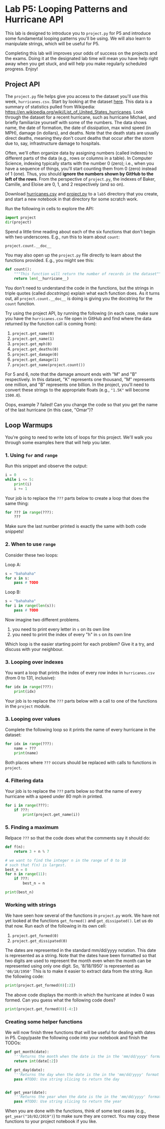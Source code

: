 # Lab P5: Looping Patterns and Hurricane API

This lab is designed to introduce you to `project.py` for P5 and
introduce some fundamental looping patterns you'll be using. We will
also learn to manipulate strings, which will be useful for P5.

Completing this lab will improves your odds of success on the projects
and the exams. Doing it at the designated lab time will mean you have
help right away when you get stuck, and will help you make regularly
scheduled progress. Enjoy!

## Project API

The `project.py` file helps give you access to the dataset you'll use
this week, `hurricanes.csv`.  Start by looking at the dataset
[here](https://github.com/msyamkumar/cs220-projects/blob/master/spring20/p5/hurricanes.csv).
This data is a summary of statistics pulled from Wikipedia:
https://en.wikipedia.org/wiki/List_of_United_States_hurricanes.  Look
through the dataset for a recent hurricane, such as hurricane Michael,
and briefly familiarize yourself with some of the numbers.  The data
shows name, the date of formation, the date of dissipation, max wind speed (in MPH), damage (in dollars), and
deaths.  Note that the death stats are usually direct deaths, meaning
they don't count deaths that occur after the storm due to, say,
infrastructure damage to hospitals.

Often, we'll often organize data by assigning numbers (called indexes)
to different parts of the data (e.g., rows or columns in a table). In
Computer Science, indexing typically starts with the number 0 (zero);
i.e., when you have a sequence of things, you'll start counting them
from 0 (zero) instead of 1 (one).  Thus, you should **ignore the
numbers shown by GitHub to the left of the rows**.  From the
perspective of `project.py`, the indexes of Baker, Camille, and Eloise
are 0, 1, and 2 respectively (and so on).

Download
[hurricanes.csv](https://github.com/msyamkumar/cs220-projects/blob/master/spring20/p5/hurricanes.csv)
and
[project.py](https://github.com/msyamkumar/cs220-projects/blob/master/spring20/p5/project.py)
to a `lab5` directory that you create, and start a new notebook in
that directory for some scratch work.

Run the following in cells to explore the API:

```python
import project
dir(project)
```

Spend a little time reading about each of the six functions that don't
begin with two underscores.  E.g., run this to learn about `count`:

```python
project.count.__doc__
```

You may also open up the `project.py` file directly to learn about the functions provided.  E.g., you might see this:

```python
def count():
    """This function will return the number of records in the dataset"""
    return len(__hurricane__)
```

You don't need to understand the code in the functions, but the
strings in triple quotes (called *docstrings*) explain what each
function does.  As it turns out, all `project.count.__doc__` is doing
is giving you the docstring for the `count` function.

Try using the project API, by running the following (in each case,
make sure you have the `hurricanes.csv` file open in GitHub and find
where the data returned by the function call is coming from):

1. `project.get_name(0)`
2. `project.get_name(1)`
3. `project.get_mph(0)`
4. `project.get_deaths(0)`
5. `project.get_damage(0)`
6. `project.get_damage(1)`
7. `project.get_name(project.count())`

For 5 and 6, note that the damage amount ends with "M" and "B"
respectively.  In this dataset, "K" represents one thousand, "M"
represents one million, and "B" represents one billion.  In the
project, you'll need to convert these strings to the appropriate
floats (e.g., `"1.5K"` will become `1500.0`).

Oops, example 7 failed!  Can you change the code so that you get the
name of the last hurricane (in this case, "Omar")?

## Loop Warmups

You're going to need to write lots of loops for this project.  We'll
walk you through some examples here that will help you later.

### 1. Using `for` and `range`

Run this snippet and observe the output:

```python
i = 0
while i <= 5:
    print(i)
    i += 1
```

Your job is to replace the `???` parts below to create a loop that
does the same thing:

```python
for ??? in range(???):
    ???
```

Make sure the last number printed is exactly the same with both code
snippets!

### 2. When to use `range`

Consider these two loops:

Loop A:

```python
s = "bahahaha"
for x in s:
    pass # TODO
```

Loop B:

```python
s = "bahahaha"
for i in range(len(s)):
    pass # TODO
```

Now imagine two different problems.
1. you need to print every letter in `s` on its own line
2. you need to print the index of every "h" in `s` on its own line

Which loop is the easier starting point for each problem?  Give it a
try, and discuss with your neighbour.

### 3. Looping over indexes

You want a loop that prints the index of every row index in `hurricanes.csv`
(from 0 to 131, inclusive):

```python
for idx in range(???):
    print(idx)
```

Your job is to replace the `???` parts below with a call to one of the
functions in the `project` module.

### 3. Looping over values

Complete the following loop so it prints the name of every hurricane
in the dataset:

```python
for idx in range(???):
    name = ???
    print(name)
```

Both places where `???` occurs should be replaced with calls to
functions in `project`.

### 4. Filtering data

Your job is to replace the `???` parts below so that the name of every
hurricane with a speed under 80 mph in printed.

```python
for i in range(???):
    if ???:
        print(project.get_name(i))
```

### 5. Finding a maximum

Relpace `???` so that the code does what the comments say it should
do:

```python
def f(n):
    return 3 + n % 7

# we want to find the integer n in the range of 0 to 10
# such that f(n) is largest.
best_n = 0
for n in range(11):
    if ???:
        best_n = n

print(best_n)
```

### Working with strings

We have seen how several of the functions in `project.py` work. We have
not yet looked at the functions `get_formed()` and `get_dissipated()`.
Let us do that now. Run each of the following in its own cell:

1. `project.get_formed(0)`
2. `project.get_dissipated(0)`

The dates are represented in the standard mm/dd/yyyy notation. This date
is represented as a string. Note that the dates have been formatted so
that two digits are used to represent the month even when the month can
be represented using only one digit. So, '8/18/1950' is represented as
`'08/18/1950'` This is to make it easier to extract data from the string.
Run the following code:

```python
print(project.get_formed(0)[:2])
```

The above code displays the month in which the hurricane at index 0 was
formed. Can you guess what the following code does?

```python
print(project.get_formed(0)[-4:])
```

### Creating some helper functions

We will now finish three functions that will be useful for dealing
with dates in P5.  Copy/paste the following code into your notebook
and finish the TODOs:

```python
def get_month(date):
    '''Returns the month when the date is the in the 'mm/dd/yyyy' format'''
    return int(date[:2])

def get_day(date):
    '''Returns the day when the date is the in the 'mm/dd/yyyy' format'''
    pass #TODO: Use string slicing to return the day


def get_year(date):
    '''Returns the year when the date is the in the 'mm/dd/yyyy' format'''
    pass #TODO: Use string slicing to return the year
```

When you are done with the functions, think of some test cases (e.g.,
`get_year("10/02/2019")`) to make sure they are correct.  You may copy
these functions to your project notebook if you like.
